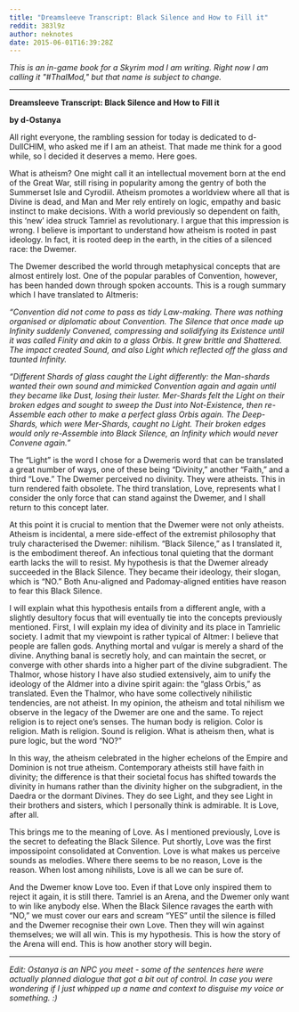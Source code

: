 ```yaml
---
title: "Dreamsleeve Transcript: Black Silence and How to Fill it"
reddit: 383l9z
author: neknotes
date: 2015-06-01T16:39:28Z
---
```


*This is an in-game book for a Skyrim mod I am writing. Right now I am calling it "#ThalMod," but that name is subject to change.*

--------------------------------------

**Dreamsleeve Transcript: Black Silence and How to Fill it**

**by d-Ostanya**

All right everyone, the rambling session for today is dedicated to d-DullCHIM, who asked me if I am an atheist. That made me think for a good while, so I decided it deserves a memo. Here goes.

What is atheism? One might call it an intellectual movement born at the end of the Great War, still rising in popularity among the gentry of both the Summerset Isle and Cyrodiil. Atheism promotes a worldview where all that is Divine is dead, and Man and Mer rely entirely on logic, empathy and basic instinct to make decisions. With a world previously so dependent on faith, this ‘new’ idea struck Tamriel as revolutionary. I argue that this impression is wrong. I believe is important to understand how atheism is rooted in past ideology. In fact, it is rooted deep in the earth, in the cities of a silenced race: the Dwemer.

The Dwemer described the world through metaphysical concepts that are almost entirely lost. One of the popular parables of Convention, however, has been handed down through spoken accounts. This is a rough summary which I have translated to Altmeris:

*“Convention did not come to pass as tidy Law-making. There was nothing organised or diplomatic about Convention. The Silence that once made up Infinity suddenly Convened, compressing and solidifying its Existence until it was called Finity and akin to a glass Orbis. It grew brittle and Shattered. The impact created Sound, and also Light which reflected off the glass and taunted Infinity.*

*“Different Shards of glass caught the Light differently: the Man-shards wanted their own sound and mimicked Convention again and again until they became like Dust, losing their luster. Mer-Shards felt the Light on their broken edges and sought to sweep the Dust into Not-Existence, then re-Assemble each other to make a perfect glass Orbis again. The Deep-Shards, which were Mer-Shards, caught no Light. Their broken edges would only re-Assemble into Black Silence, an Infinity which would never Convene again.”*

The “Light” is the word I chose for a Dwemeris word that can be translated a great number of ways, one of these being “Divinity,” another “Faith,” and a third “Love.” The Dwemer perceived no divinity. They were atheists. This in turn rendered faith obsolete. The third translation, Love, represents what I consider the only force that can stand against the Dwemer, and I shall return to this concept later.

At this point it is crucial to mention that the Dwemer were not only atheists. Atheism is incidental, a mere side-effect of the extremist philosophy that truly characterised the Dwemer: nihilism. “Black Silence,” as I translated it, is the embodiment thereof. An infectious tonal quieting that the dormant earth lacks the will to resist. My hypothesis is that the Dwemer already succeeded in the Black Silence. They became their ideology, their slogan, which is “NO.” Both Anu-aligned and Padomay-aligned entities have reason to fear this Black Silence.

I will explain what this hypothesis entails from a different angle, with a slightly desultory focus that will eventually tie into the concepts previously mentioned. First, I will explain my idea of divinity and its place in Tamrielic society. I admit that my viewpoint is rather typical of Altmer: I believe that people are fallen gods. Anything mortal and vulgar is merely a shard of the divine. Anything banal is secretly holy, and can maintain the secret, or converge with other shards into a higher part of the divine subgradient. The Thalmor, whose history I have also studied extensively, aim to unify the ideology of the Aldmer into a divine spirit again: the “glass Orbis,” as translated. Even the Thalmor, who have some collectively nihilistic tendencies, are not atheist. In my opinion, the atheism and total nihilism we observe in the legacy of the Dwemer are one and the same. To reject religion is to reject one’s senses. The human body is religion. Color is religion. Math is religion. Sound is religion. What is atheism then, what is pure logic, but the word “NO?”

In this way, the atheism celebrated in the higher echelons of the Empire and Dominion is not true atheism. Contemporary atheists still have faith in divinity; the difference is that their societal focus has shifted towards the divinity in humans rather than the divinity higher on the subgradient, in the Daedra or the dormant Divines. They do see Light, and they see Light in their brothers and sisters, which I personally think is admirable. It is Love, after all.

This brings me to the meaning of Love. As I mentioned previously, Love is the secret to defeating the Black Silence. Put shortly, Love was the first impossipoint consolidated at Convention. Love is what makes us perceive sounds as melodies. Where there seems to be no reason, Love is the reason. When lost among nihilists, Love is all we can be sure of.

And the Dwemer know Love too. Even if that Love only inspired them to reject it again, it is still there. Tamriel is an Arena, and the Dwemer only want to win like anybody else. When the Black Silence ravages the earth with “NO,” we must cover our ears and scream “YES” until the silence is filled and the Dwemer recognise their own Love. Then they will win against themselves; we will all win. This is my hypothesis. This is how the story of the Arena will end. This is how another story will begin.

--------------------------------------

*Edit: Ostanya is an NPC you meet - some of the sentences here were actually planned dialogue that got a bit out of control. In case you were wondering if I just whipped up a name and context to disguise my voice or something. :)*

